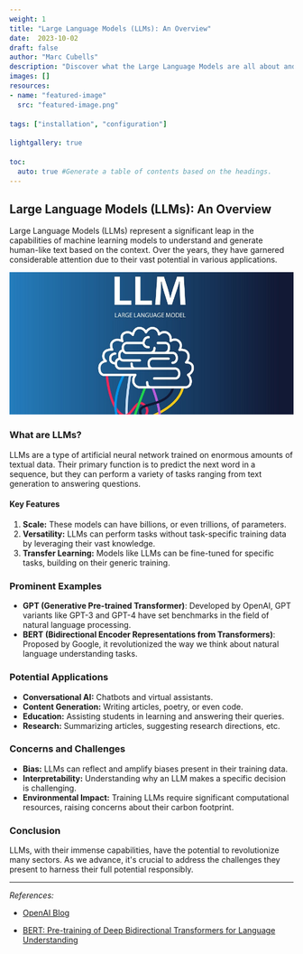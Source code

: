 ```yaml
---
weight: 1
title: "Large Language Models (LLMs): An Overview"
date:  2023-10-02
draft: false
author: "Marc Cubells"
description: "Discover what the Large Language Models are all about and the core-concepts behind it."
images: []
resources:
- name: "featured-image"
  src: "featured-image.png"

tags: ["installation", "configuration"]

lightgallery: true

toc:
  auto: true #Generate a table of contents based on the headings.
---
```


## Large Language Models (LLMs): An Overview

Large Language Models (LLMs) represent a significant leap in the capabilities of machine learning models to understand and generate human-like text based on the context. Over the years, they have garnered considerable attention due to their vast potential in various applications.

![LLMs](LLMs.jpg "LLMs are cool")

### What are LLMs?

LLMs are a type of artificial neural network trained on enormous amounts of textual data. Their primary function is to predict the next word in a sequence, but they can perform a variety of tasks ranging from text generation to answering questions.

#### Key Features

1. **Scale:** These models can have billions, or even trillions, of parameters.
2. **Versatility:** LLMs can perform tasks without task-specific training data by leveraging their vast knowledge.
3. **Transfer Learning:** Models like LLMs can be fine-tuned for specific tasks, building on their generic training.

### Prominent Examples

- **GPT (Generative Pre-trained Transformer)**: Developed by OpenAI, GPT variants like GPT-3 and GPT-4 have set benchmarks in the field of natural language processing.
- **BERT (Bidirectional Encoder Representations from Transformers)**: Proposed by Google, it revolutionized the way we think about natural language understanding tasks.

### Potential Applications

- **Conversational AI:** Chatbots and virtual assistants.
- **Content Generation:** Writing articles, poetry, or even code.
- **Education:** Assisting students in learning and answering their queries.
- **Research:** Summarizing articles, suggesting research directions, etc.

### Concerns and Challenges

- **Bias:** LLMs can reflect and amplify biases present in their training data.
- **Interpretability:** Understanding why an LLM makes a specific decision is challenging.
- **Environmental Impact:** Training LLMs require significant computational resources, raising concerns about their carbon footprint.

### Conclusion

LLMs, with their immense capabilities, have the potential to revolutionize many sectors. As we advance, it's crucial to address the challenges they present to harness their full potential responsibly.

---

_References:_

- [OpenAI Blog](https://www.openai.com/)

- [BERT: Pre-training of Deep Bidirectional Transformers for Language Understanding](https://arxiv.org/abs/1810.04805)
